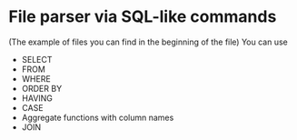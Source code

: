 # File parser via SQL-like commands
(The example of files you can find in the beginning of the file)
You can use
- SELECT
- FROM
- WHERE
- ORDER BY
- HAVING
- CASE
- Aggregate functions with column names
- JOIN
